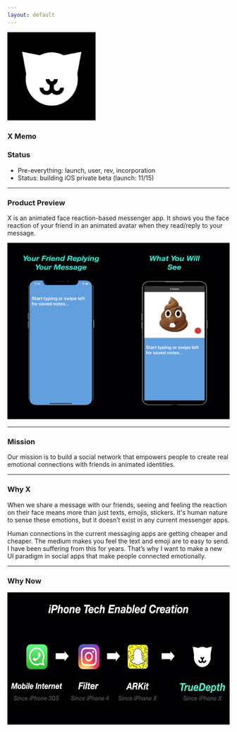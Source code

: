 ```yaml
---
layout: default
---
```


<img src="images/x.png" alt="sample image" width="200" height="200">


### X Memo


### Status

- Pre-everything: launch, user, rev, incorporation
- Status: building iOS private beta (launch: 11/15)

---


### Product Preview

X is an animated face reaction-based messenger app. It shows you the face reaction of your friend in an animated avatar when they read/reply to your message.

<img src="images/xdemo.png" alt="sample image" width="600" height="400">

---


### Mission

Our mission is to build a social network that empowers people to create real emotional connections with friends in animated identities.

---


### Why X

When we share a message with our friends, seeing and feeling the reaction on their face means more than just texts, emojis, stickers. It's human nature to sense these emotions, but it doesn’t exist in any current messenger apps.

Human connections in the current messaging apps are getting cheaper and cheaper. The medium makes you feel the text and emoji are to easy to send. I have been suffering from this for years. That’s why I want to make a new UI paradigm in social apps that make people connected emotionally.

---


### Why Now

<img src="images/why.png" alt="sample image" width="700" height="300">



